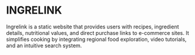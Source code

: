 # INGRELINK
 Ingrelink is a static website that provides users with recipes, ingredient details, nutritional values, and  direct purchase links to e-commerce sites. It simplifies cooking by integrating regional food exploration, video tutorials, and an intuitive search system.

